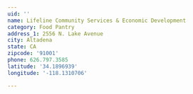 ```yaml
---
uid: ''
name: Lifeline Community Services & Economic Development
category: Food Pantry
address_1: 2556 N. Lake Avenue
city: Altadena
state: CA
zipcode: '91001'
phone: 626.797.3585
latitude: '34.1896939'
longitude: '-118.1310706'

---
```

